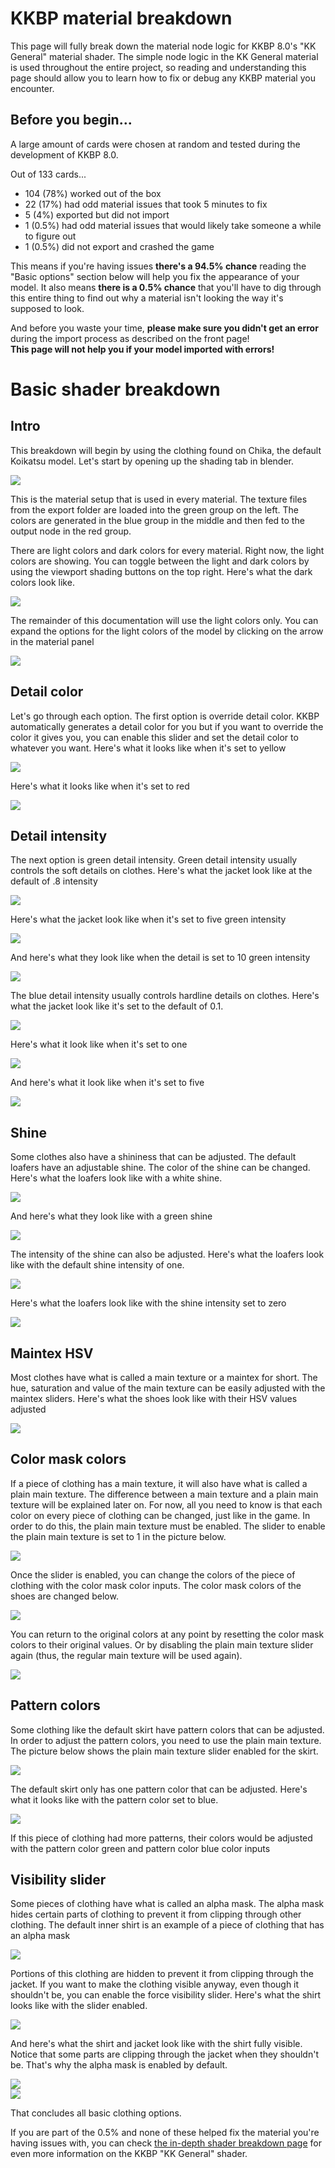 # KKBP material breakdown

This page will fully break down the material node logic for KKBP 8.0's
"KK General" material shader. The simple node logic in the KK General
material is used throughout the entire project, so reading and
understanding this page should allow you to learn how to fix or debug
any KKBP material you encounter.

## Before you begin...

A large amount of cards were chosen at random and tested during the
development of KKBP 8.0.  

Out of 133 cards...
* 104 (78%) worked out of the box
* 22 (17%) had odd material issues that took 5 minutes to fix
* 5 (4%) exported but did not import
* 1 (0.5%) had odd material issues that would likely take someone a while to figure out
* 1 (0.5%) did not export and crashed the game

This means if you're having issues **there's a 94.5% chance** reading the
"Basic options" section below will help you fix the appearance of your
model. It also means **there is a 0.5% chance** that you'll have to dig
through this entire thing to find out why a material isn't looking the
way it's supposed to look.

And before you waste your time, **please make sure you didn't get an error**
during the import process as described on the front page!  
**This page will not help you if your model imported with errors!**

# Basic shader breakdown
## Intro

This breakdown will begin by using the clothing found on Chika, the
default Koikatsu model. Let's start by opening up the shading tab in
blender.

![](https://raw.githubusercontent.com/FlailingFog/git-wiki-skeleton/master/assets/shader_media/89c3ec7cfffb6a560eceb901ed75b1f531c56b22.png)

This is the material setup that is used in every material. The texture
files from the export folder are loaded into the green group on the
left. The colors are generated in the blue group in the middle and then
fed to the output node in the red group.

There are light colors and dark colors for every material. Right now,
the light colors are showing. You can toggle between the light and dark
colors by using the viewport shading buttons on the top right. Here's
what the dark colors look like.

![](https://raw.githubusercontent.com/FlailingFog/git-wiki-skeleton/master/assets/shader_media/6b413f2411f3809004ea6efb72f87a0666083c8e.png)

The remainder of this documentation will use the light colors only. You
can expand the options for the light colors of the model by clicking on
the arrow in the material panel

![](https://raw.githubusercontent.com/FlailingFog/git-wiki-skeleton/master/assets/shader_media/77cb1be3f9741658df1313fbfcd60f11485f0cfb.png)

## Detail color

Let's go through each option. The first option is override detail
color. KKBP automatically generates a detail color for you but if you
want to override the color it gives you, you can enable this slider and
set the detail color to whatever you want. Here's what it looks like
when it's set to yellow

![](https://raw.githubusercontent.com/FlailingFog/git-wiki-skeleton/master/assets/shader_media/963adabb6ca07aded0b943c7bec1b6646b62d22e.png)

Here's what it looks like when it's set to red

![](https://raw.githubusercontent.com/FlailingFog/git-wiki-skeleton/master/assets/shader_media/8d2ac0c1d5c8e5995bcf5f5a217f440408a8999c.png)

## Detail intensity

The next option is green detail intensity. Green detail intensity
usually controls the soft details on clothes. Here's what the jacket
look like at the default of .8 intensity

![](https://raw.githubusercontent.com/FlailingFog/git-wiki-skeleton/master/assets/shader_media/8765798548a8a561d9ae0fe1a4ae56b383b29700.png)

Here's what the jacket look like when it's set to five green intensity

![](https://raw.githubusercontent.com/FlailingFog/git-wiki-skeleton/master/assets/shader_media/cd98a37c2f3f15aecb77fb921c7743a4c7f62803.png)

And here's what they look like when the detail is set to 10 green
intensity

![](https://raw.githubusercontent.com/FlailingFog/git-wiki-skeleton/master/assets/shader_media/812f55ebe55a5c7c1c3431433133515bf6916a64.png)

The blue detail intensity usually controls hardline details on clothes.
Here's what the jacket look like it's set to the default of 0.1.

![](https://raw.githubusercontent.com/FlailingFog/git-wiki-skeleton/master/assets/shader_media/71ff40ea839d748f15843b6f4c9137941eb04882.png)

Here's what it look like when it's set to one

![](https://raw.githubusercontent.com/FlailingFog/git-wiki-skeleton/master/assets/shader_media/55383a783060447fb43f8515417046d6c029e321.png)

And here's what it look like when it's set to five

![](https://raw.githubusercontent.com/FlailingFog/git-wiki-skeleton/master/assets/shader_media/69fd3ff65df304471db69473333d0bf0585c021e.png)

## Shine

Some clothes also have a shininess that can be adjusted. The default
loafers have an adjustable shine. The color of the shine can be changed.
Here's what the loafers look like with a white shine.

![](https://raw.githubusercontent.com/FlailingFog/git-wiki-skeleton/master/assets/shader_media/92e10b991094734f51b0849bcc6925ef920c9950.png)

And here's what they look like with a green shine

![](https://raw.githubusercontent.com/FlailingFog/git-wiki-skeleton/master/assets/shader_media/63adc021bbd605cea522b3b1f3c38ff59388d7bb.png)

The intensity of the shine can also be adjusted. Here's what the loafers
look like with the default shine intensity of one.

![](https://raw.githubusercontent.com/FlailingFog/git-wiki-skeleton/master/assets/shader_media/ab5828b1216b29812e265610482908b70e5cae8a.png)

Here's what the loafers look like with the shine intensity set to zero

![](https://raw.githubusercontent.com/FlailingFog/git-wiki-skeleton/master/assets/shader_media/4b0c6fd05f004e196b9c3a72115cdddc5d2cb232.png)

## Maintex HSV

Most clothes have what is called a main texture or a maintex for short.
The hue, saturation and value of the main texture can be easily adjusted
with the maintex sliders. Here's what the shoes look like with their HSV
values adjusted

![](https://raw.githubusercontent.com/FlailingFog/git-wiki-skeleton/master/assets/shader_media/80774dd31c98982b2a55e5dd99ea3804f1b225a5.png)

## Color mask colors

If a piece of clothing has a main texture, it will also have what is
called a plain main texture. The difference between a main texture and a
plain main texture will be explained later on. For now, all you need to
know is that each color on every piece of clothing can be changed, just like in the game. In order to do this, the plain main texture must be enabled. The slider to enable the plain main texture is set to 1 in the picture below.

![](https://raw.githubusercontent.com/FlailingFog/git-wiki-skeleton/master/assets/shader_media/d433ff287e3589cfe8ae9debbd238d1abf031346.png)

Once the slider is enabled, you can change the colors of the piece of
clothing with the color mask color inputs. The color mask colors of the
shoes are changed below.

![](https://raw.githubusercontent.com/FlailingFog/git-wiki-skeleton/master/assets/shader_media/66d706cc284f2a1ef008ee23fa815ba2724a666f.png)

You can return to the original colors at any point by resetting the
color mask colors to their original values. Or by disabling the plain
main texture slider again (thus, the regular main texture will be used
again).

![](https://raw.githubusercontent.com/FlailingFog/git-wiki-skeleton/master/assets/shader_media/43263be8f9743e3f9ccf596453bf1f2c3484aee8.png)

## Pattern colors

Some clothing like the default skirt have pattern colors that can be adjusted. In order to adjust the pattern colors, you need to use the plain main texture. The picture below shows the plain main texture slider enabled for the skirt.

![](https://raw.githubusercontent.com/FlailingFog/git-wiki-skeleton/master/assets/shader_media/d48cc90aff12458545e4bed0166e10a5f922f1b6.png)

The default skirt only has one pattern color that can be adjusted.
Here's what it looks like with the pattern color set to blue.

![](https://raw.githubusercontent.com/FlailingFog/git-wiki-skeleton/master/assets/shader_media/d0636d3c6294398178d70e56a9da832a95fa6d38.png)

If this piece of clothing had more patterns, their colors would be
adjusted with the pattern color green and pattern color blue color
inputs

## Visibility slider

Some pieces of clothing have what is called an alpha mask. The alpha
mask hides certain parts of clothing to prevent it from clipping through
other clothing. The default inner shirt is an example of a piece of
clothing that has an alpha mask

![](https://raw.githubusercontent.com/FlailingFog/git-wiki-skeleton/master/assets/shader_media/5fcdffbb5e0d54c5780dd136b163f7e1b1c9a06c.png)

Portions of this clothing are hidden to prevent it from clipping through
the jacket. If you want to make the clothing visible anyway, even though it
shouldn't be, you can enable the force visibility slider. Here's what
the shirt looks like with the slider enabled.

![](https://raw.githubusercontent.com/FlailingFog/git-wiki-skeleton/master/assets/shader_media/ebb94af4e7cfc44e95c4e0342cf91111c20512e4.png)

And here's what the shirt and jacket look like with the shirt fully
visible. Notice that some parts are clipping through the jacket when
they shouldn't be. That's why the alpha mask is enabled by default.

![](https://raw.githubusercontent.com/FlailingFog/git-wiki-skeleton/master/assets/shader_media/e08533fb229046285c72147d685b1ff55fe90f61.png)  
![](https://raw.githubusercontent.com/FlailingFog/git-wiki-skeleton/master/assets/shader_media/cffd898b850e771d1193dbbaae23d0f2e79cb5c9.png)

That concludes all basic clothing options.  

If you are part of the 0.5% and none of these helped fix the material you're having issues with, you can check [the in-depth shader breakdown page](material_breakdown_advanced) for even more information on the KKBP "KK General" shader.


